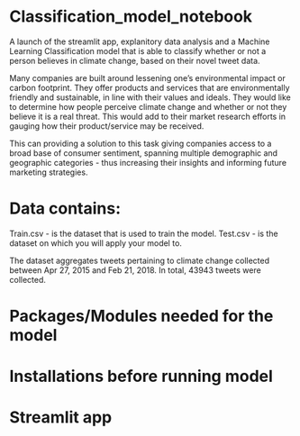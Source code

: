 # Classification_model_notebook
A launch of the streamlit app, explanitory data analysis and a Machine Learning Classification model that is able to classify whether or not a person believes in climate change, based on their novel tweet data.

Many companies are built around lessening one’s environmental impact or carbon footprint. They offer products and services that are environmentally friendly and sustainable, in line with their values and ideals. They would like to determine how people perceive climate change and whether or not they believe it is a real threat. This would add to their market research efforts in gauging how their product/service may be received.

This can providing a solution to this task giving companies access to a broad base of consumer sentiment, spanning multiple demographic and geographic categories - thus increasing their insights and informing future marketing strategies.

# Data contains:
Train.csv - is the dataset that is used to train the model. Test.csv - is the dataset on which you will apply your model to.

The dataset aggregates tweets pertaining to climate change collected between Apr 27, 2015 and Feb 21, 2018. In total, 43943 tweets were collected.

# Packages/Modules needed for the model

# Installations before running model

# Streamlit app
